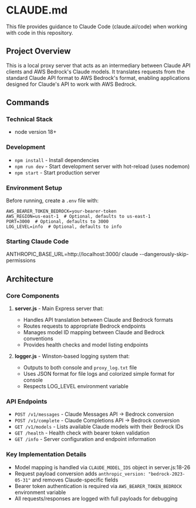 # CLAUDE.md

This file provides guidance to Claude Code (claude.ai/code) when working with code in this repository.

## Project Overview

This is a local proxy server that acts as an intermediary between Claude API clients and AWS Bedrock's Claude models. It translates requests from the standard Claude API format to AWS Bedrock's format, enabling applications designed for Claude's API to work with AWS Bedrock.

## Commands

### Technical Stack
- node version 18+

### Development
- `npm install` - Install dependencies
- `npm run dev` - Start development server with hot-reload (uses nodemon)
- `npm start` - Start production server

### Environment Setup
Before running, create a `.env` file with:
```
AWS_BEARER_TOKEN_BEDROCK=your-bearer-token
AWS_REGION=us-east-1  # Optional, defaults to us-east-1
PORT=3000  # Optional, defaults to 3000
LOG_LEVEL=info  # Optional, defaults to info
```

### Starting Claude Code
ANTHROPIC_BASE_URL=http://localhost:3000/ claude --dangerously-skip-permissions

## Architecture

### Core Components

1. **server.js** - Main Express server that:
   - Handles API translation between Claude and Bedrock formats
   - Routes requests to appropriate Bedrock endpoints
   - Manages model ID mapping between Claude and Bedrock conventions
   - Provides health checks and model listing endpoints

2. **logger.js** - Winston-based logging system that:
   - Outputs to both console and `proxy_log.txt` file
   - Uses JSON format for file logs and colorized simple format for console
   - Respects LOG_LEVEL environment variable

### API Endpoints

- `POST /v1/messages` - Claude Messages API → Bedrock conversion
- `POST /v1/complete` - Claude Completions API → Bedrock conversion  
- `GET /v1/models` - Lists available Claude models with their Bedrock IDs
- `GET /health` - Health check with bearer token validation
- `GET /info` - Server configuration and endpoint information

### Key Implementation Details

- Model mapping is handled via `CLAUDE_MODEL_IDS` object in server.js:18-26
- Request payload conversion adds `anthropic_version: "bedrock-2023-05-31"` and removes Claude-specific fields
- Bearer token authentication is required via `AWS_BEARER_TOKEN_BEDROCK` environment variable
- All requests/responses are logged with full payloads for debugging